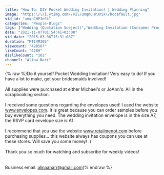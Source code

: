 ```yaml
---
title: "How To: DIY Pocket Wedding Invitation! | Wedding Planning"
image: "https:\/\/i.ytimg.com\/vi\/umqnCHPJnSk\/hqdefault.jpg"
vid_id: "umqnCHPJnSk"
categories: "People-Blogs"
tags: ["Wedding (Quotation Subject)","Wedding Invitation (Consumer Product)","Do It Yourself (Hobby)"]
date: "2021-11-07T01:54:41+03:00"
vid_date: "2015-03-06T15:31:08Z"
duration: "PT14M30S"
viewcount: "420507"
likeCount: "4289"
dislikeCount: "101"
channel: "Alina Narr"
---
```

{% raw %}Do it yourself Pocket Wedding Invitation! Very easy to do! If you have a lot to make, get your bridesmaids involved! <br /><br />All supplies were purchased at either Michael's or JoAnn's.  All in the scrapbooking section.<br /><br />I received some questions regarding the envelopes used! I used the website www.envelopes.com. It is great because you can order samples before you buy everything you need.  The wedding invitation envelope is in the size A7, the RSVP card envelope size is A1. <br /><br />I recommend that you use the website www.retailmenot.com before purchasing supplies... this website always has coupons you can use at these stores. Will save you some money! :)<br /><br />Thank you so much for watching and subscribe for weekly videos!<br /><br /><br />Business email: alinaanarr@gmail.com{% endraw %}
